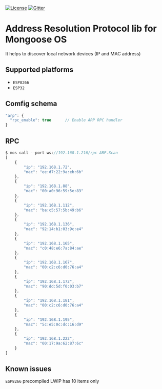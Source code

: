 [![License](https://img.shields.io/badge/License-Apache%202.0-blue.svg)](https://opensource.org/licenses/Apache-2.0)  [![Gitter](https://badges.gitter.im/cesanta/mongoose-os.svg)](https://gitter.im/cesanta/mongoose-os?utm_source=badge&utm_medium=badge&utm_campaign=pr-badge)

# Address Resolution Protocol lib for Mongoose OS

It helps to discover local network devices (IP and MAC address)

## Supported platforms

* `ESP8266`
* `ESP32`

## Comfig schema

```javascript
"arp": {
  "rpc_enable": true      // Enable ARP RPC handler
}
```
## RPC

```javascript
$ mos call --port ws://192.168.1.216/rpc ARP.Scan
[
	{
		"ip": "192.168.1.72",
		"mac": "ee:d7:22:9a:eb:6b"
	},
	{
		"ip": "192.168.1.88",
		"mac": "00:a0:96:59:5e:83"
	},
	{
		"ip": "192.168.1.112",
		"mac": "ba:c5:57:5b:49:b6"
	},
	{
		"ip": "192.168.1.136",
		"mac": "92:14:b1:03:9c:e4"
	},
	{
		"ip": "192.168.1.165",
		"mac": "c0:48:e6:7a:84:ae"
	},
	{
		"ip": "192.168.1.167",
		"mac": "00:c2:c6:d0:76:a4"
	},
	{
		"ip": "192.168.1.172",
		"mac": "90:dd:5d:f0:03:b7"
	},
	{
		"ip": "192.168.1.181",
		"mac": "00:c2:c6:d0:76:a4"
	},
	{
		"ip": "192.168.1.195",
		"mac": "5c:e5:0c:dc:16:d9"
	},
	{
		"ip": "192.168.1.222",
		"mac": "00:17:9a:62:87:6c"
	}
]
```

## Known issues

`ESP8266` precompiled LWIP has 10 items only